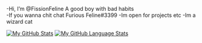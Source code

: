 -Hi, I’m @FissionFeline A good boy with bad habits \
-If you wanna chit chat Furious Feline#3399
-Im open for projects etc
-Im a wizard cat



[![My GitHub Stats](https://github-readme-stats.vercel.app/api/?username=FissionFeline&count_private=true&theme=tokyonight&showicons=true)]() [![My GitHub Language Stats](https://github-readme-stats.vercel.app/api/top-langs/?username=FissionFeline&langs_count=5&theme=tokyonight)]()
















<!---
FissionFeline/FissionFeline is a ✨ special ✨ repository because its `README.md` (this file) appears on your GitHub profile.
You can click the Preview link to take a look at your changes.
--->
